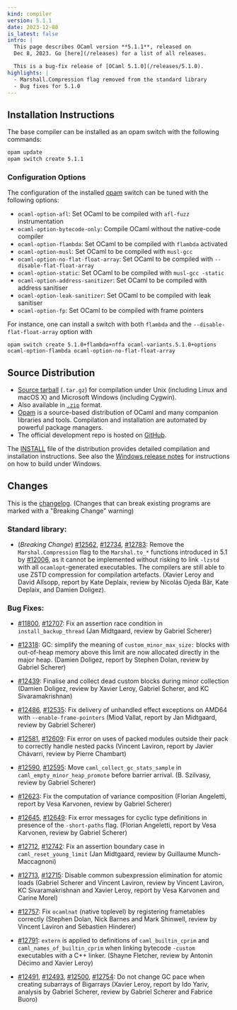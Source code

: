 ```yaml
---
kind: compiler
version: 5.1.1
date: 2023-12-08
is_latest: false
intro: |
  This page describes OCaml version **5.1.1**, released on
  Dec 8, 2023. Go [here](/releases) for a list of all releases.

  This is a bug-fix release of [OCaml 5.1.0](/releases/5.1.0).
highlights: |
  - Marshall.Compression flag removed from the standard library
  - Bug fixes for 5.1.0
---
```


## Installation Instructions

The base compiler can be installed as an opam switch with the following commands:
```bash
opam update
opam switch create 5.1.1
```

### Configuration Options

The configuration of the installed [opam](https://opam.ocaml.org/) switch can be tuned with the
following options:

- `ocaml-option-afl`: Set OCaml to be compiled with `afl-fuzz` instrumentation
- `ocaml-option-bytecode-only`: Compile OCaml without the native-code compiler
- `ocaml-option-flambda`: Set OCaml to be compiled with `flambda` activated
- `ocaml-option-musl`: Set OCaml to be compiled with `musl-gcc`
- `ocaml-option-no-flat-float-array`: Set OCaml to be compiled with `--disable-flat-float-array`
- `ocaml-option-static`: Set OCaml to be compiled with `musl-gcc -static`
- `ocaml-option-address-sanitizer`: Set OCaml to be compiled with address sanitiser
- `ocaml-option-leak-sanitizer`: Set OCaml to be compiled with leak sanitiser
- `ocaml-option-fp`: Set OCaml to be compiled with frame pointers

For instance, one can install a switch with both `flambda` and the `--disable-flat-float-array` option with

```
opam switch create 5.1.0+flambda+nffa ocaml-variants.5.1.0+options ocaml-option-flambda ocaml-option-no-flat-float-array
```


Source Distribution
-------------------

- [Source
  tarball](https://github.com/ocaml/ocaml/archive/5.1.1.tar.gz)
  (`.tar.gz`) for compilation under Unix (including Linux and macOS X)
  and Microsoft Windows (including Cygwin).
- Also available in
  [`.zip`](https://github.com/ocaml/ocaml/archive/5.1.1.zip)
  format.
- [Opam](https://opam.ocaml.org/) is a source-based distribution of
  OCaml and many companion libraries and tools. Compilation and
  installation are automated by powerful package managers.
- The official development repo is hosted on
  [GitHub](https://github.com/ocaml/ocaml).

The
[INSTALL](https://ocaml.org/releases/5.1/notes/INSTALL.adoc) file
of the distribution provides detailed compilation and installation
instructions. See also the [Windows release
notes](https://ocaml.org/releases/5.1/notes/README.win32.adoc) for
instructions on how to build under Windows.

## Changes 


This is the
[changelog](https://ocaml.org/releases/5.1/notes/Changes).
(Changes that can break existing programs are marked with a "Breaking Change" warning)


### Standard library:

* (*Breaking Change*) [#12562](https://github.com/ocaml/ocaml/issues/12562), [#12734](https://github.com/ocaml/ocaml/issues/12734), [#12783](https://github.com/ocaml/ocaml/issues/12783): Remove the `Marshal.Compression` flag to the
  `Marshal.to_*` functions introduced in 5.1 by [#12006](https://github.com/ocaml/ocaml/issues/12006), as it cannot
  be implemented without risking to link `-lzstd` with all
  `ocamlopt`-generated executables. The compilers are still able to use
  ZSTD compression for compilation artefacts.
  (Xavier Leroy and David Allsopp, report by Kate Deplaix, review by
   Nicolás Ojeda Bär, Kate Deplaix, and Damien Doligez).

### Bug Fixes:

- [#11800](https://github.com/ocaml/ocaml/issues/11800), [#12707](https://github.com/ocaml/ocaml/issues/12707): Fix an assertion race condition in `install_backup_thread`
  (Jan Midtgaard, review by Gabriel Scherer)

- [#12318](https://github.com/ocaml/ocaml/issues/12318): GC: simplify the meaning of `custom_minor_max_size:` blocks with
  out-of-heap memory above this limit are now allocated directly in
  the major heap.
  (Damien Doligez, report by Stephen Dolan, review by Gabriel Scherer)

- [#12439](https://github.com/ocaml/ocaml/issues/12439): Finalise and collect dead custom blocks during minor collection
  (Damien Doligez, review by Xavier Leroy, Gabriel Scherer, and KC
  Sivaramakrishnan)

- [#12486](https://github.com/ocaml/ocaml/issues/12486), [#12535](https://github.com/ocaml/ocaml/issues/12535): Fix delivery of unhandled effect exceptions on AMD64 with
 `--enable-frame-pointers`
  (Miod Vallat, report by Jan Midtgaard, review by Gabriel Scherer)

- [#12581](https://github.com/ocaml/ocaml/issues/12581), [#12609](https://github.com/ocaml/ocaml/issues/12609): Fix error on uses of packed modules outside their pack
  to correctly handle nested packs
  (Vincent Laviron, report by Javier Chávarri, review by Pierre Chambart)

- [#12590](https://github.com/ocaml/ocaml/issues/12590), [#12595](https://github.com/ocaml/ocaml/issues/12595): Move `caml_collect_gc_stats_sample` in
  `caml_empty_minor_heap_promote` before barrier arrival.
  (B. Szilvasy, review by Gabriel Scherer)

- [#12623](https://github.com/ocaml/ocaml/issues/12623): Fix the computation of variance composition
  (Florian Angeletti, report by Vesa Karvonen, review by Gabriel Scherer)

- [#12645](https://github.com/ocaml/ocaml/issues/12645), [#12649](https://github.com/ocaml/ocaml/issues/12649): Fix error messages for cyclic type definitions in presence of
  the `-short-paths` flag.
  (Florian Angeletti, report by Vesa Karvonen, review by Gabriel Scherer)

- [#12712](https://github.com/ocaml/ocaml/issues/12712), [#12742](https://github.com/ocaml/ocaml/issues/12742): Fix an assertion boundary case in `caml_reset_young_limit`
  (Jan Midtgaard, review by Guillaume Munch-Maccagnoni)

- [#12713](https://github.com/ocaml/ocaml/issues/12713), [#12715](https://github.com/ocaml/ocaml/issues/12715): Disable common subexpression elimination for atomic loads
  (Gabriel Scherer and Vincent Laviron,
   review by Vincent Laviron, KC Sivaramakrishnan and Xavier Leroy,
   report by Vesa Karvonen and Carine Morel)

- [#12757](https://github.com/ocaml/ocaml/issues/12757): Fix `ocamlnat` (native toplevel) by registering frametables correctly
  (Stephen Dolan, Nick Barnes and Mark Shinwell,
   review by Vincent Laviron and Sébastien Hinderer)

- [#12791](https://github.com/ocaml/ocaml/issues/12791): `extern` is applied to definitions of `caml_builtin_cprim`
  and `caml_names_of_builtin_cprim` when linking bytecode `-custom`
  executables with a C++ linker.
  (Shayne Fletcher, review by Antonin Décimo and Xavier Leroy)


- [#12491](https://github.com/ocaml/ocaml/issues/12491), [#12493](https://github.com/ocaml/ocaml/issues/12493), [#12500](https://github.com/ocaml/ocaml/issues/12500), [#12754](https://github.com/ocaml/ocaml/issues/12754): Do not change GC pace when creating
  subarrays of Bigarrays
  (Xavier Leroy, report by Ido Yariv, analysis by Gabriel Scherer,
   review by Gabriel Scherer and Fabrice Buoro)
